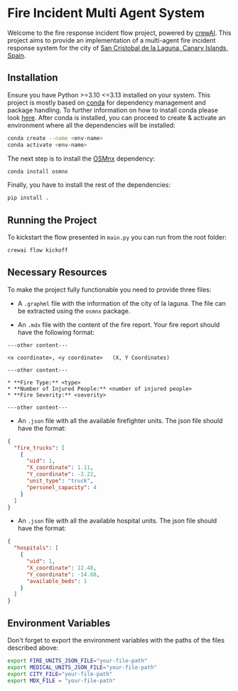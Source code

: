 # Fire Incident Multi Agent System

Welcome to the fire response incident flow project, powered by [crewAI](https://crewai.com). This project aims to provide an implementation of a multi-agent fire incident response system for the city of [San Cristobal de la Laguna, Canary Islands, Spain](https://es.wikipedia.org/wiki/San_Crist%C3%B3bal_de_La_Laguna).

## Installation

Ensure you have Python >=3.10 <=3.13 installed on your system. This project is mostly based on [conda](https://docs.conda.io/projects/conda/en/latest/user-guide/getting-started.html) for dependency management and package handling. To further information on how to install conda please look [here](https://docs.conda.io/projects/conda/en/latest/user-guide/install/index.html). After conda is installed, you can proceed to create & activate an environment where all the dependencies will be installed:

```bash
conda create --name <env-name>
conda activate <env-name>
```

The next step is to install the [OSMnx](https://osmnx.readthedocs.io/en/stable/index.html) dependency:

```bash
conda install osmnx
```

Finally, you have to install the rest of the dependencies:

```bash
pip install .
```

## Running the Project

To kickstart the flow presented in `main.py` you can run from the root folder:

```bash
crewai flow kickoff
```

## Necessary Resources

To make the project fully functionable you need to provide three files:

- A `.graphml` file with the information of the city of la laguna. The file can be extracted using the `osmnx` package.

- An `.mdx` file with the content of the fire report. Your fire report should have the following format:

```
---other content---

<x coordinate>, <y coordinate>   (X, Y Coordinates)

---other content---

* **Fire Type:** <type>
* **Number of Injured People:** <number of injured people>
* **Fire Severity:** <severity>

---other content---
```

- An `.json` file with all the available firefighter units. The json file should have the format:

```json
{
  "fire_trucks": [
    {
      "uid": 1,
      "X_coordinate": 1.11,
      "Y_coordinate": -2.22,
      "unit_type": "truck",
      "personel_capacity": 4
    }
  ]
}
```

- An `.json` file with all the available hospital units. The json file should have the format:

```json
{
  "hospitals": [
    {
      "uid": 1,
      "X_coordinate": 12.48,
      "Y_coordinate": -14.68,
      "available_beds": 1
    }
  ]
}
```

## Environment Variables

Don't forget to export the environment variables with the paths of the files described above:

```bash
export FIRE_UNITS_JSON_FILE="your-file-path"
export MEDICAL_UNITS_JSON_FILE="your-file-path"
export CITY_FILE="your-file-path"
export MDX_FILE = "your-file-path"
```

